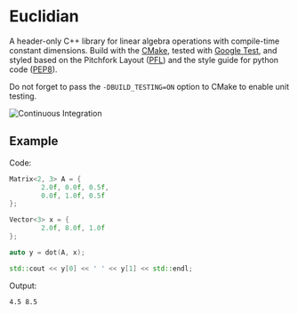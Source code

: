 # Euclidian

A header-only C++ library for linear algebra operations with compile-time constant dimensions. Build with the [CMake](https://cmake.org/), tested with [Google Test](https://github.com/google/googletest), and styled based on the Pitchfork Layout ([PFL](https://github.com/vector-of-bool/pitchfork)) and the style guide for python code ([PEP8](https://www.python.org/dev/peps/pep-0008/)).

Do not forget to pass the `-DBUILD_TESTING=ON` option to CMake to enable unit testing.

![Continuous Integration](https://github.com/swabbur/Euclidian/workflows/Continuous%20Integration/badge.svg)

## Example
Code:
```cpp
Matrix<2, 3> A = {
        2.0f, 0.0f, 0.5f,
        0.0f, 1.0f, 0.5f
};

Vector<3> x = {
        2.0f, 8.0f, 1.0f
};

auto y = dot(A, x);

std::cout << y[0] << ' ' << y[1] << std::endl;
```
Output:
```
4.5 8.5
```
